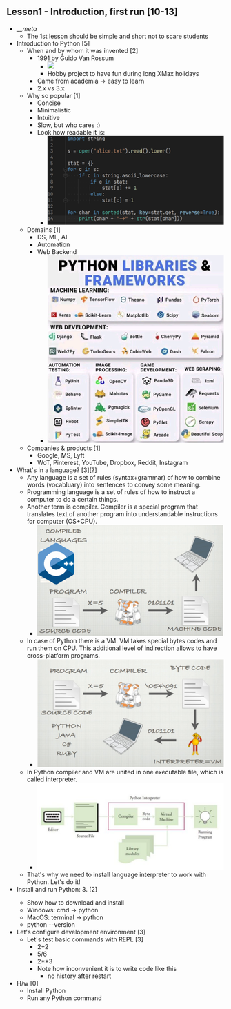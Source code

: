 ## Lesson1 - Introduction, first run [10-13]
- *__meta*
    -   The 1st lesson should be simple and short not to scare students
- Introduction to Python [5]
    -   When and by whom it was invented [2]
        -   1991 by Guido Van Rossum
            -  ![](https://upload.wikimedia.org/wikipedia/commons/thumb/6/66/Guido_van_Rossum_OSCON_2006.jpg/220px-Guido_van_Rossum_OSCON_2006.jpg)
            - Hobby project to have fun during long XMax holidays
        -   Came from academia -> easy to learn
        -   2.x vs 3.x
    -   Why so popular [1]
        - Concise
        - Minimalistic
        - Intuitive
        - Slow, but who cares :)
        - Look how readable it is:
          - ![](img/image_01.png)
    - Domains [1]
        -   DS, ML, AI
        -   Automation
        -   Web Backend
            - ![](img/image_02.png)
    -   Companies & products [1]
        -   Google, MS, Lyft
        -   WoT, Pinterest, YouTube, Dropbox, Reddit, Instagram
- What's in a language? [3][?]
    - Any language is a set of rules (syntax+grammar) of how to combine words (vocabluary) into sentences to convey some meaning.
    - Programming language is a set of rules of how to instruct a computer to do a certain things.
    - Another term is compiler. Compiler is a special program that translates text of another program into understandable instructions for computer (OS+CPU).
        - ![](img/image_03.png "compile")
    - In case of Python there is a VM. VM takes special bytes codes and run them on CPU. This additional level of indirection allows to have cross-platform programs.
        - ![](img/image_04.png)
    - In Python compiler and VM are united in one executable file, which is called interpreter.
        - ![](img/image_05.png)
    - That's why we need to install language interpreter to work with Python. Let's do it!
- Install and run Python: 3.<latest> [2]
    -   Show how to download and install
    -   Windows: cmd -> python
    -   MacOS: terminal -> python
    -   python --version
- Let's configure development environment [3]
    -   Let's test basic commands with REPL [3]
        -   2+2
        -   5/6
        -   2**3
        -   Note how inconvenient it is to write code like this
            -   no history after restart
- H/w [0]
    -  Install Python
    -  Run any Python command